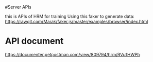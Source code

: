 #Server APIs

this is APIs of HRM for training
Using this faker to generate data: https://rawgit.com/Marak/faker.js/master/examples/browser/index.html

# API document
https://documenter.getpostman.com/view/809794/hrm/RVu1HWPh
